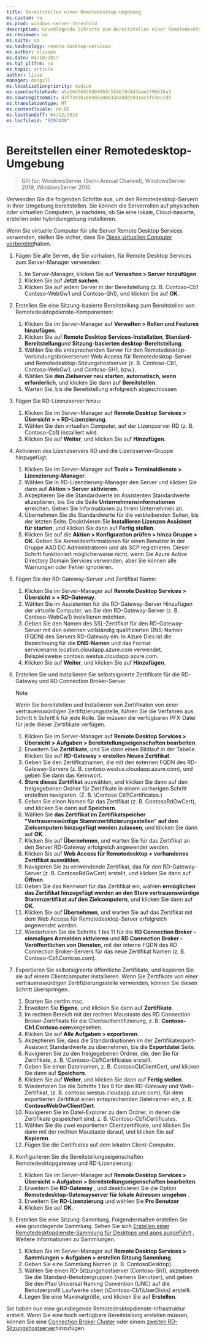 ```yaml
---
title: Bereitstellen einer Remotedesktop-Umgebung
ms.custom: na
ms.prod: windows-server-threshold
description: Grundlegende Schritte zum Bereitstellen einer Remotedesktop-Umgebung.
ms.reviewer: na
ms.suite: na
ms.technology: remote-desktop-services
ms.author: elizapo
ms.date: 04/10/2017
ms.tgt_pltfrm: na
ms.topic: article
author: lizap
manager: dongill
ms.localizationpriority: medium
ms.openlocfilehash: a5a56d56038d94869c5246f8d4d3eae2796616a3
ms.sourcegitcommit: d3f73936160505a40633ad8dd5931ac5fe3eccdb
ms.translationtype: MT
ms.contentlocale: de-DE
ms.lasthandoff: 04/12/2019
ms.locfileid: "9297439"
---
```

# Bereitstellen einer Remotedesktop-Umgebung

>Gilt für: WindowsServer (Semi-Annual Channel), WindowsServer 2019, WindowsServer 2016

Verwenden Sie die folgenden Schritte aus, um den Remotedesktop-Servern in Ihrer Umgebung bereitstellen. Sie können die Serverrollen auf physischen oder virtuellen Computern, je nachdem, ob Sie eine lokale, Cloud-basierte, erstellen oder hybridumgebung installieren. 

Wenn Sie virtuelle Computer für alle Server Remote Desktop Services verwenden, stellen Sie sicher, dass Sie [Diese virtuellen Computer vorbereitet](rds-prepare-vms.md)haben.
  
  
1.  Fügen Sie alle Server, die Sie vorhaben, für Remote Desktop Services zum Server-Manager verwenden:  
    1.  Im Server-Manager, klicken Sie auf **Verwalten > Server hinzufügen**.  
    2.  Klicken Sie auf **Jetzt suchen**.  
    3.  Klicken Sie auf jedem Server in der Bereitstellung (z. B. Contoso-Cb1 Contoso-WebGw1 und Contoso-Sh1), und klicken Sie auf **OK**.  
2.  Erstellen Sie eine Sitzung-basierte Bereitstellung zum Bereitstellen von Remotedesktopdienste-Komponenten:  
    1.  Klicken Sie im Server-Manager auf **Verwalten > Rollen und Features hinzufügen**.  
    2.  Klicken Sie auf **Remote Desktop Services-Installation**, **Standard-Bereitstellung**und **Sitzung-basierten desktop-Bereitstellung**.  
    3.  Wählen Sie die entsprechenden Server für den Remotedesktop-Verbindungsbrokerserver Web Access für Remotedesktop-Server und Remotedesktop-Sitzungshostserver (z. B. Contoso-Cb1, Contoso-WebGw1, und Contoso-SH1, bzw.).  
    4.  Wählen Sie **den Zielserver neu starten, automatisch, wenn erforderlich**, und klicken Sie dann auf **Bereitstellen**.  
    5.  Warten Sie, bis die Bereitstellung erfolgreich abgeschlossen  
3.  Fügen Sie RD-Lizenzserver hinzu:  
    1.  Klicken Sie im Server-Manager auf **Remote Desktop Services > Übersicht > + RD-Lizenzierung**.  
    2.  Wählen Sie den virtuellen Computer, auf der Lizenzserver RD (z. B. Contoso-Cb1) installiert wird.  
    3.  Klicken Sie auf **Weiter**, und klicken Sie auf **Hinzufügen**.  
4.  Aktivieren des Lizenzservers RD und die Lizenzserver-Gruppe hinzugefügt:  
    1.  Klicken Sie im Server-Manager auf **Tools > Terminaldienste > Lizenzierung-Manager**.  
    2.  Wählen Sie in RD-Lizenzierung-Manager den Server und klicken Sie dann auf **Aktion > Server aktivieren**.  
    3.  Akzeptieren Sie die Standardwerte im Assistenten Standardwerte akzeptieren, bis Sie die Seite **Unternehmensinformationen** erreichen. Geben Sie Informationen zu Ihrem Unternehmen an.  
    4.  Übernehmen Sie die Standardwerte für die verbleibenden Seiten, bis der letzten Seite. Deaktivieren Sie **Installieren Lizenzen Assistent für starten**, und klicken Sie dann auf **Fertig stellen**.  
    5.  Klicken Sie auf die **Aktion > Konfiguration prüfen > hinzu Gruppe > OK**. Geben Sie Anmeldeinformationen für einen Benutzer in der Gruppe AAD DC Administratoren und als SCP registrieren. Dieser Schritt funktioniert möglicherweise nicht, wenn Sie Azure Active Directory Domain Services verwenden, aber Sie können alle Warnungen oder Fehler ignorieren.  
5.  Fügen Sie der RD-Gateway-Server und Zertifikat Name:  
    1.  Klicken Sie im Server-Manager auf **Remote Desktop Services > Übersicht > + RD-Gateway**.  
    2.  Wählen Sie im Assistenten für die RD-Gateway-Server Hinzufügen der virtuelle Computer, wo Sie den RD-Gateway-Server (z. B. Contoso-WebGw1) installieren möchten.  
    3.  Geben Sie den Namen des SSL-Zertifikat für den RD-Gateway-Server mit den externen vollständig qualifizierten DNS-Namen (FQDN) des Servers RD-Gateway ein. In Azure Dies ist die Bezeichnung für die **DNS-Namen** und das Format servicename.location.cloudapp.azure.com verwendet. Beispielsweise contoso.westus.cloudapp.azure.com.  
    4.  Klicken Sie auf **Weiter**, und klicken Sie auf **Hinzufügen**.
6.  Erstellen Sie und installieren Sie selbstsignierte Zertifikate für die RD-Gateway und RD Connection Broker-Server.

       > [!NOTE]
       > Wenn Sie bereitstellen und Installieren von Zertifikaten von einer vertrauenswürdigen Zertifizierungsstelle, führen Sie die Verfahren aus Schritt h Schritt k für jede Rolle. Sie müssen die verfügbaren PFX-Datei für jede dieser Zertifikate verfügen.
       
    1.  Klicken Sie im Server-Manager auf **Remote Desktop Services > Übersicht > Aufgaben > Bereitstellungseigenschaften bearbeiten**.  
    2.  Erweitern Sie **Zertifikate**, und Sie dann einen Bildlauf in der Tabelle. Klicken Sie auf **RD-Gateway > erstellen Neues Zertifikat**.  
    3.  Geben Sie den Zertifikatnamen, die mit den externen FQDN des RD-Gateway-Servers (z. B. contoso.westus.cloudapp.azure.com), und geben Sie dann das Kennwort.  
    4.  **Store dieses Zertifikat** auswählen, und klicken Sie dann auf den freigegebenen Ordner für Zertifikate in einem vorherigen Schritt erstellten navigieren. (Z. B. \Contoso Cb1\Certificates.)  
    5.  Geben Sie einen Namen für das Zertifikat (z. B. ContosoRdGwCert), und klicken Sie dann auf **Speichern**.  
    6.  Wählen Sie **das Zertifikat im Zertifikatspeicher "Vertrauenswürdige Stammzertifizierungsstellen" auf den Zielcomputern hinzugefügt werden zulassen**, und klicken Sie dann auf **OK**.  
    7.  Klicken Sie auf **Übernehmen**, und warten Sie für das Zertifikat an den Server RD-Gateway erfolgreich angewendet werden.  
    8.  Klicken Sie auf **Web Access für Remotedesktop > vorhandenes Zertifikat auswählen**.  
    9.  Navigieren Sie zu verwendende Zertifikat, das für den RD-Gateway-Server (z. B. ContosoRdGwCert) erstellt, und klicken Sie dann auf **Öffnen**.  
    10. Geben Sie das Kennwort für das Zertifikat ein, wählen **ermöglichen das Zertifikat hinzugefügt werden an den Store vertrauenswürdige Stammzertifikat auf den Zielcomputern**, und klicken Sie dann auf **OK**.  
    11. Klicken Sie auf **Übernehmen**, und warten Sie auf das Zertifikat mit dem Web Access für Remotedesktop-Server erfolgreich angewendet werden.  
    12. Wiederholen Sie die Schritte 1 bis 11 für die **RD Connection Broker - einmaliges Anmelden aktivieren** und **RD Connection Broker - Veröffentlichen von Diensten**, mit der interne FQDN des RD Connection Broker-Servers für das neue Zertifikat Namen (z. B. Contoso-Cb1.Contoso.com).  
7.  Exportieren Sie selbstsignierte öffentliche Zertifikate, und kopieren Sie sie auf einem Clientcomputer installieren. Wenn Sie Zertifikate von einer vertrauenswürdigen Zertifizierungsstelle verwenden, können Sie diesen Schritt überspringen.  
    1.  Starten Sie certlm.msc.  
    2.  Erweitern Sie **Eigene**, und klicken Sie dann auf **Zertifikate**.  
    3.  Im rechten Bereich mit der rechten Maustaste des RD Connection Broker-Zertifikats für die Clientauthentifizierung, z. B. **Contoso-Cb1.Contoso.com**vorgesehen.  
    4.  Klicken Sie auf **Alle Aufgaben > exportieren**.  
    5.  Akzeptieren Sie, dass die Standardoptionen im der Zertifikatexport-Assistent Standardwerte zu übernehmen, bis die **Exportdatei** Seite.  
    6.  Navigieren Sie zu den freigegebenen Ordner, die, den Sie für Zertifikate, z. B. \Contoso-Cb1\Certificates erstellt.  
    7.  Geben Sie einen Dateinamen, z. B. ContosoCbClientCert, und klicken Sie dann auf **Speichern**.  
    8.  Klicken Sie auf **Weiter**, und klicken Sie dann auf **Fertig stellen**.  
    9.  Wiederholen Sie die Schritte 1 bis 8 für den RD-Gateway und Web-Zertifikat, (z. B. contoso.westus.cloudapp.azure.com), für dem exportierten Zertifikat einen entsprechenden Dateinamen ein, z. B. **ContosoWebGwClientCert**.  
    10. Navigieren Sie im Datei-Explorer zu dem Ordner, in denen die Zertifikate gespeichert sind, z. B. \Contoso-Cb1\Certificates.  
    11. Wählen Sie die zwei exportierten Clientzertifikate, und klicken Sie dann mit der rechten Maustaste darauf, und klicken Sie auf **Kopieren**.  
    12. Fügen Sie die Certifcates auf dem lokalen Client-Computer.  
8.  Konfigurieren Sie die Bereitstellungseigenschaften Remotedesktopgateway und RD-Lizenzierung:  
    1.  Klicken Sie im Server-Manager auf **Remote Desktop Services > Übersicht > Aufgaben > Bereitstellungseigenschaften bearbeiten**.  
    2.  Erweitern Sie **RD-Gateway** , und deaktivieren Sie die Option **Remotedesktop-Gatewayserver für lokale Adressen umgehen** .  
    3.  Erweitern Sie **RD-Lizenzierung** und wählen Sie **Pro Benutzer**  
    4.  Klicken Sie auf **OK**.  
10. Erstellen Sie eine Sitzung-Sammlung. Folgendermaßen erstellen Sie eine grundlegende Sammlung. Sehen Sie sich [Erstellen einer Remotedesktopdienste-Sammlung für Desktops und apps ausgeführt](rds-create-collection.md) , Weitere Informationen zu Sammlungen.
 
    1.  Klicken Sie im Server-Manager auf **Remote Desktop Services > Sammlungen > Aufgaben > erstellen Sitzung Sammlung**.  
    2.  Geben Sie eine Sammlung Namen (z. B. ContosoDesktop).  
    3.  Wählen Sie einen RD-Sitzungshostserver (Contoso-Sh1), akzeptieren Sie die Standard-Benutzergruppen (namens Benutzer), und geben Sie den Pfad Universal Naming Convention (UNC) auf die Benutzerprofil Laufwerke oben (\Contoso-Cb1\UserDisks) erstellt.  
    4.  Legen Sie eine Maximalgröße, und klicken Sie auf **Erstellen**.  
  

Sie haben nun eine grundlegende Remotedesktopdienste-Infrastruktur erstellt. Wenn Sie eine hoch verfügbare Bereitstellung erstellen müssen, können Sie eine [Connection Broker Cluster](rds-connection-broker-cluster.md) oder einem [zweiten RD-Sitzungshostserver](rds-scale-rdsh-farm.md)hinzufügen.

